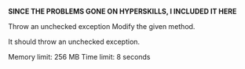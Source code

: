 ******SINCE THE PROBLEMS GONE ON HYPERSKILLS, I INCLUDED IT HERE******

Throw an unchecked exception
Modify the given method.

It should throw an unchecked exception.



Memory limit: 256 MB
Time limit: 8 seconds
